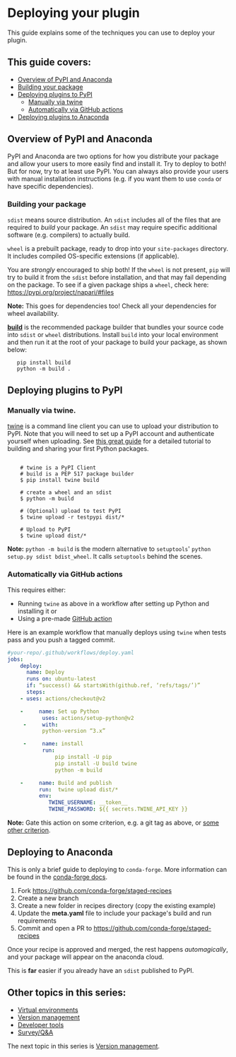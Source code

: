 # Deploying your plugin

This guide explains some of the techniques you can use to deploy your plugin.

## This guide covers:

- [Overview of PyPI and Anaconda](#overview-of-pypi-and-anaconda)
- [Building your package](#building-your-package)
- [Deploying plugins to PyPI](#deploying-plugins-to-pypi)
  - [Manually via twine](#manually-via-twine)
  - [Automatically via GitHub actions](#automatically-via-github-actions)
- [Deploying plugins to Anaconda](#deploying-to-anaconda)

## Overview of PyPI and Anaconda

PyPI and Anaconda are two options for how you distribute your package and allow your users to more easily find and install it.  Try to deploy to both! But for now, try to at least use PyPI. You can always also provide your users with manual installation instructions (e.g. if you want them to use `conda` or have specific dependencies).

### Building your package

`sdist` means source distribution. An `sdist` includes all of the files that are required to *build* your package. An `sdist` may require specific additional software (e.g. compilers) to actually build.

`wheel` is a prebuilt package, ready to drop into your `site-packages` directory. It includes compiled OS-specific extensions (if applicable).

You are *strongly* encouraged to ship both! If the `wheel` is not present, `pip` will try to build it from the `sdist` before installation, and that may fail depending on the package. To see if a given package ships a `wheel`, check here: https://pypi.org/project/napari/#files

**Note:** This goes for dependencies too! Check all your dependencies for wheel availability.

**[build](https://pypa-build.readthedocs.io/en/latest/)** is the recommended package builder that bundles your source code into `sdist` or `wheel` distributions. Install `build` into your local environment and then run it at the root of your package to build your package, as shown below:

```console
   pip install build
   python -m build .
```

## Deploying plugins to PyPI

### Manually via **twine**.

[twine](https://twine.readthedocs.io/en/latest/) is a command line client you can use to upload your distribution to PyPI. Note that you will need to set up a PyPI account and authenticate yourself when uploading. See [this great guide](https://packaging.python.org/en/latest/tutorials/packaging-projects/) for a detailed tutorial to building and sharing your first Python packages.

```console

    # twine is a PyPI Client
    # build is a PEP 517 package builder
    $ pip install twine build

    # create a wheel and an sdist
    $ python -m build

    # (Optional) upload to test PyPI
    $ twine upload -r testpypi dist/*

    # Upload to PyPI
    $ twine upload dist/*

```

**Note:** `python -m build` is the modern alternative to `setuptools`' `python setup.py sdist bdist_wheel`. It calls `setuptools` behind the scenes.

### Automatically via GitHub actions

This requires either:

- Running `twine` as above in a workflow after setting up Python and installing it
  or
- Using a pre-made [GitHub action](https://github.com/pypa/gh-action-pypi-publish)

Here is an example workflow that manually deploys using `twine` when tests pass and you push a tagged commit.

```yaml
#your-repo/.github/workflows/deploy.yaml
jobs:
    deploy:
      name: Deploy
      runs on: ubuntu-latest
      if: “success() && startsWith(github.ref, ‘refs/tags/’)”
      steps:
    - uses: actions/checkout@v2

    -     name: Set up Python
           uses: actions/setup-python@v2
     -     with:
           python-version “3.x”

     -     name: install
           run:
               pip install -U pip
               pip install -U build twine
               python -m build

    -     name: Build and publish
          run:  twine upload dist/*
          env:
             TWINE_USERNAME: __token__
             TWINE_PASSWORD: ${{ secrets.TWINE_API_KEY }}

```

**Note:** Gate this action on some criterion, e.g. a git tag as above, or [some other criterion](https://docs.github.com/en/actions/using-workflows/events-that-trigger-workflows).

## Deploying to Anaconda

This is only a brief guide to deploying to `conda-forge`. More information can be found in the [conda-forge docs](https://conda-forge.org/docs/maintainer/adding_pkgs.html).

1. Fork https://github.com/conda-forge/staged-recipes
1. Create a new branch
1. Create a new folder in recipes directory (copy the existing example)
1. Update the **meta.yaml** file to include your package's build and run requirements
1. Commit and open a PR to https://github.com/conda-forge/staged-recipes

Once your recipe is approved and merged, the rest happens *automagically*, and your package will appear on the anaconda cloud.

This is **far** easier if you already have an `sdist` published to PyPI.

## Other topics in this series:

- [Virtual environments](./1-virtual-environments.md)
- [Version management](./3-version-management.md)
- [Developer tools](./4-developer-tools.md)
- [Survey/Q&A](./5-survey.md)

The next topic in this series is [Version management](./3-version-management.md).
